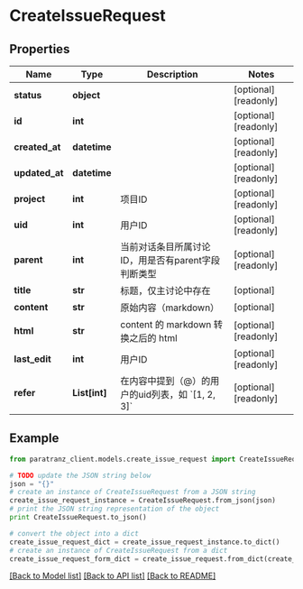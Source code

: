 # CreateIssueRequest


## Properties

Name | Type | Description | Notes
------------ | ------------- | ------------- | -------------
**status** | **object** |  | [optional] [readonly] 
**id** | **int** |  | [optional] [readonly] 
**created_at** | **datetime** |  | [optional] [readonly] 
**updated_at** | **datetime** |  | [optional] [readonly] 
**project** | **int** | 项目ID | [optional] [readonly] 
**uid** | **int** | 用户ID | [optional] [readonly] 
**parent** | **int** | 当前对话条目所属讨论ID，用是否有parent字段判断类型 | [optional] [readonly] 
**title** | **str** | 标题，仅主讨论中存在 | [optional] 
**content** | **str** | 原始内容（markdown） | [optional] 
**html** | **str** | content 的 markdown 转换之后的 html | [optional] [readonly] 
**last_edit** | **int** | 用户ID | [optional] [readonly] 
**refer** | **List[int]** | 在内容中提到（@）的用户的uid列表，如 &#x60;[1, 2, 3]&#x60; | [optional] [readonly] 

## Example

```python
from paratranz_client.models.create_issue_request import CreateIssueRequest

# TODO update the JSON string below
json = "{}"
# create an instance of CreateIssueRequest from a JSON string
create_issue_request_instance = CreateIssueRequest.from_json(json)
# print the JSON string representation of the object
print CreateIssueRequest.to_json()

# convert the object into a dict
create_issue_request_dict = create_issue_request_instance.to_dict()
# create an instance of CreateIssueRequest from a dict
create_issue_request_form_dict = create_issue_request.from_dict(create_issue_request_dict)
```
[[Back to Model list]](../README.md#documentation-for-models) [[Back to API list]](../README.md#documentation-for-api-endpoints) [[Back to README]](../README.md)


